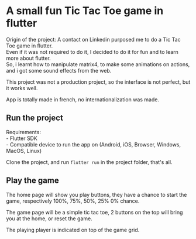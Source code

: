 # A small fun Tic Tac Toe game in flutter

Origin of the project: A contact on Linkedin purposed me to do a Tic Tac Toe game in flutter.  
Even if it was not required to do it, I decided to do it for fun and to learn more about flutter.  
So, i learnt how to manipulate matrix4, to make some animations on actions, and i got some sound effects from the web.  

This project was not a production project, so the interface is not perfect, but it works well.

App is totally made in french, no internationalization was made.

## Run the project
Requirements:    
    - Flutter SDK  
    - Compatible device to run the app on (Android, iOS, Browser, Windows, MacOS, Linux)  

Clone the project, and run `flutter run` in the project folder, that's all.

## Play the game
The home page will show you play buttons, they have a chance to start the game, respectively 100%, 75%, 50%, 25% 0% chance.

The game page will be a simple tic tac toe, 2 buttons on the top will bring you at the home, or reset the game.

The playing player is indicated on top of the game grid.
